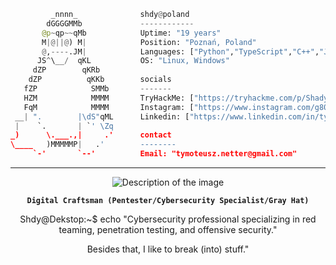 ```python
         _nnnn_              shdy@poland
        dGGGGMMb             ------------
       @p~qp~~qMb            Uptime: "19 years"
       M|@||@) M|            Position: "Poznań, Poland"
       @,----.JM|            Languages: ["Python","TypeScript","C++","JS"]
      JS^\__/  qKL           OS: "Linux, Windows"
     dZP        qKRb         
    dZP          qKKb        socials
   fZP            SMMb       -------
   HZM            MMMM       TryHackMe: ["https://tryhackme.com/p/Shadyy"]
   FqM            MMMM       Instagram: ["https://www.instagram.com/g80.shadyy/"]
 __| ".        |\dS"qML      Linkedin: ["https://www.linkedin.com/in/tymoteusz-netter/"]
 |    `.       | `' \Zq      
_)      \.___.,|     .'      contact
\____   )MMMMMP|   .'        --------
     `-'       `--'          Email: "tymoteusz.netter@gmail.com"
```

-------

<div align="center">
  <img src="https://github.com/user-attachments/assets/2cacd356-9239-4591-8327-678140cc3442" alt="Description of the image">
         
 **`Digital Craftsman (Pentester/Cybersecurity Specialist/Gray Hat)`**

Shdy@Dekstop:~$ echo "Cybersecurity professional specializing in red teaming, penetration testing, and offensive security."


Besides that, I like to break (into) stuff."

